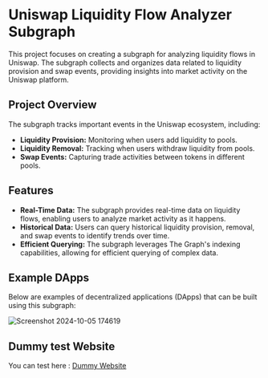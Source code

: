 # Uniswap Liquidity Flow Analyzer Subgraph

This project focuses on creating a subgraph for analyzing liquidity flows in Uniswap. The subgraph collects and organizes data related to liquidity provision and swap events, providing insights into market activity on the Uniswap platform.

## Project Overview

The subgraph tracks important events in the Uniswap ecosystem, including:

- **Liquidity Provision:** Monitoring when users add liquidity to pools.
- **Liquidity Removal:** Tracking when users withdraw liquidity from pools.
- **Swap Events:** Capturing trade activities between tokens in different pools.



## Features

- **Real-Time Data:** The subgraph provides real-time data on liquidity flows, enabling users to analyze market activity as it happens.
- **Historical Data:** Users can query historical liquidity provision, removal, and swap events to identify trends over time.
- **Efficient Querying:** The subgraph leverages The Graph's indexing capabilities, allowing for efficient querying of complex data.



## Example DApps

Below are examples of decentralized applications (DApps) that can be built using this subgraph:

![Screenshot 2024-10-05 174619](https://github.com/user-attachments/assets/907e3c22-706b-4e3b-bec3-f5dcf64243bf)


## Dummy test Website
You can test here : [Dummy Website](https://claude.site/artifacts/0a00e17d-12b4-44df-b271-85b5660006f2)
